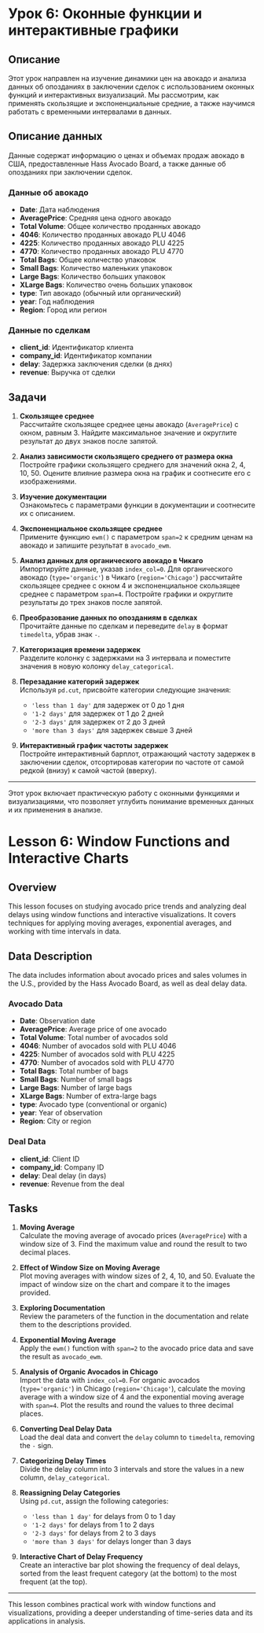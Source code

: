 # Урок 6: Оконные функции и интерактивные графики

## Описание

Этот урок направлен на изучение динамики цен на авокадо и анализа данных об опозданиях в заключении сделок с использованием оконных функций и интерактивных визуализаций. Мы рассмотрим, как применять скользящие и экспоненциальные средние, а также научимся работать с временными интервалами в данных.

## Описание данных

Данные содержат информацию о ценах и объемах продаж авокадо в США, предоставленные Hass Avocado Board, а также данные об опозданиях при заключении сделок.

### Данные об авокадо
- **Date**: Дата наблюдения
- **AveragePrice**: Средняя цена одного авокадо
- **Total Volume**: Общее количество проданных авокадо
- **4046**: Количество проданных авокадо PLU 4046
- **4225**: Количество проданных авокадо PLU 4225
- **4770**: Количество проданных авокадо PLU 4770
- **Total Bags**: Общее количество упаковок
- **Small Bags**: Количество маленьких упаковок
- **Large Bags**: Количество больших упаковок
- **XLarge Bags**: Количество очень больших упаковок
- **type**: Тип авокадо (обычный или органический)
- **year**: Год наблюдения
- **Region**: Город или регион

### Данные по сделкам
- **client_id**: Идентификатор клиента
- **company_id**: Идентификатор компании
- **delay**: Задержка заключения сделки (в днях)
- **revenue**: Выручка от сделки

## Задачи

1. **Скользящее среднее**  
   Рассчитайте скользящее среднее цены авокадо (`AveragePrice`) с окном, равным 3. Найдите максимальное значение и округлите результат до двух знаков после запятой.

2. **Анализ зависимости скользящего среднего от размера окна**  
   Постройте графики скользящего среднего для значений окна 2, 4, 10, 50. Оцените влияние размера окна на график и соотнесите его с изображениями.

3. **Изучение документации**  
   Ознакомьтесь с параметрами функции в документации и соотнесите их с описанием.

4. **Экспоненциальное скользящее среднее**  
   Примените функцию `ewm()` с параметром `span=2` к средним ценам на авокадо и запишите результат в `avocado_ewm`.

5. **Анализ данных для органического авокадо в Чикаго**  
   Импортируйте данные, указав `index_col=0`. Для органического авокадо (`type='organic'`) в Чикаго (`region='Chicago'`) рассчитайте скользящее среднее с окном 4 и экспоненциальное скользящее среднее с параметром `span=4`. Постройте графики и округлите результаты до трех знаков после запятой.

6. **Преобразование данных по опозданиям в сделках**  
   Прочитайте данные по сделкам и переведите `delay` в формат `timedelta`, убрав знак `-`.

7. **Категоризация времени задержек**  
   Разделите колонку с задержками на 3 интервала и поместите значения в новую колонку `delay_categorical`.

8. **Перезадание категорий задержек**  
   Используя `pd.cut`, присвойте категории следующие значения:
   - `'less than 1 day'` для задержек от 0 до 1 дня
   - `'1-2 days'` для задержек от 1 до 2 дней
   - `'2-3 days'` для задержек от 2 до 3 дней
   - `'more than 3 days'` для задержек свыше 3 дней

9. **Интерактивный график частоты задержек**  
   Постройте интерактивный барплот, отражающий частоту задержек в заключении сделок, отсортировав категории по частоте от самой редкой (внизу) к самой частой (вверху).

---

Этот урок включает практическую работу с оконными функциями и визуализациями, что позволяет углубить понимание временных данных и их применения в анализе.

# Lesson 6: Window Functions and Interactive Charts

## Overview

This lesson focuses on studying avocado price trends and analyzing deal delays using window functions and interactive visualizations. It covers techniques for applying moving averages, exponential averages, and working with time intervals in data.

## Data Description

The data includes information about avocado prices and sales volumes in the U.S., provided by the Hass Avocado Board, as well as deal delay data.

### Avocado Data
- **Date**: Observation date
- **AveragePrice**: Average price of one avocado
- **Total Volume**: Total number of avocados sold
- **4046**: Number of avocados sold with PLU 4046
- **4225**: Number of avocados sold with PLU 4225
- **4770**: Number of avocados sold with PLU 4770
- **Total Bags**: Total number of bags
- **Small Bags**: Number of small bags
- **Large Bags**: Number of large bags
- **XLarge Bags**: Number of extra-large bags
- **type**: Avocado type (conventional or organic)
- **year**: Year of observation
- **Region**: City or region

### Deal Data
- **client_id**: Client ID
- **company_id**: Company ID
- **delay**: Deal delay (in days)
- **revenue**: Revenue from the deal

## Tasks

1. **Moving Average**  
   Calculate the moving average of avocado prices (`AveragePrice`) with a window size of 3. Find the maximum value and round the result to two decimal places.

2. **Effect of Window Size on Moving Average**  
   Plot moving averages with window sizes of 2, 4, 10, and 50. Evaluate the impact of window size on the chart and compare it to the images provided.

3. **Exploring Documentation**  
   Review the parameters of the function in the documentation and relate them to the descriptions provided.

4. **Exponential Moving Average**  
   Apply the `ewm()` function with `span=2` to the avocado price data and save the result as `avocado_ewm`.

5. **Analysis of Organic Avocados in Chicago**  
   Import the data with `index_col=0`. For organic avocados (`type='organic'`) in Chicago (`region='Chicago'`), calculate the moving average with a window size of 4 and the exponential moving average with `span=4`. Plot the results and round the values to three decimal places.

6. **Converting Deal Delay Data**  
   Load the deal data and convert the `delay` column to `timedelta`, removing the `-` sign.

7. **Categorizing Delay Times**  
   Divide the delay column into 3 intervals and store the values in a new column, `delay_categorical`.

8. **Reassigning Delay Categories**  
   Using `pd.cut`, assign the following categories:
   - `'less than 1 day'` for delays from 0 to 1 day
   - `'1-2 days'` for delays from 1 to 2 days
   - `'2-3 days'` for delays from 2 to 3 days
   - `'more than 3 days'` for delays longer than 3 days

9. **Interactive Chart of Delay Frequency**  
   Create an interactive bar plot showing the frequency of deal delays, sorted from the least frequent category (at the bottom) to the most frequent (at the top).

---

This lesson combines practical work with window functions and visualizations, providing a deeper understanding of time-series data and its applications in analysis.

